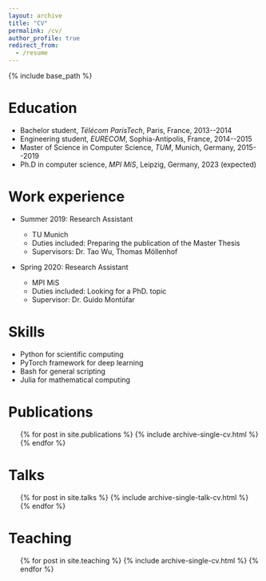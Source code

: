 ```yaml
---
layout: archive
title: "CV"
permalink: /cv/
author_profile: true
redirect_from:
  - /resume
---
```


{% include base_path %}

Education
======
* Bachelor student, _Télécom ParisTech_, Paris, France, 2013--2014
* Engineering student, _EURECOM_, Sophia-Antipolis, France, 2014--2015
* Master of Science in Computer Science, _TUM_, Munich, Germany, 2015--2019 
* Ph.D in computer science, _MPI MiS_, Leipzig, Germany, 2023 (expected)

Work experience
======
* Summer 2019: Research Assistant
  * TU Munich
  * Duties included: Preparing the publication of the Master Thesis
  * Supervisors: Dr. Tao Wu, Thomas Möllenhof

* Spring 2020: Research Assistant
  * MPI MiS
  * Duties included: Looking for a PhD. topic
  * Supervisor: Dr. Guido Montúfar 
  
Skills
======
* Python for scientific computing
* PyTorch framework for deep learning
* Bash for general scripting
* Julia for mathematical computing

Publications
======
  <ul>{% for post in site.publications %}
    {% include archive-single-cv.html %}
  {% endfor %}</ul>
  
Talks
======
  <ul>{% for post in site.talks %}
    {% include archive-single-talk-cv.html %}
  {% endfor %}</ul>
  
Teaching
======
  <ul>{% for post in site.teaching %}
    {% include archive-single-cv.html %}
  {% endfor %}</ul>
  
